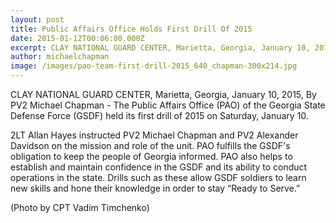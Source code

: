 ```yaml
---
layout: post
title: Public Affairs Office Holds First Drill Of 2015
date: 2015-01-12T00:06:00.000Z
excerpt: CLAY NATIONAL GUARD CENTER, Marietta, Georgia, January 10, 2015.
author: michaelchapman
image: /images/pao-team-first-drill-2015_640_chapman-300x214.jpg
---
```

CLAY NATIONAL GUARD CENTER, Marietta, Georgia, January 10, 2015, By PV2 Michael Chapman - The Public Affairs Office (PAO) of the Georgia State Defense Force (GSDF) held its first drill of 2015 on Saturday, January 10.





















2LT Allan Hayes instructed PV2 Michael Chapman and PV2 Alexander Davidson on the mission and role of the unit. PAO fulfills the GSDF's obligation to keep the people of Georgia informed. PAO also helps to establish and maintain confidence in the GSDF and its ability to conduct operations in the state. Drills such as these allow GSDF soldiers to learn new skills and hone their knowledge in order to stay “Ready to Serve.”

(Photo by CPT Vadim Timchenko)